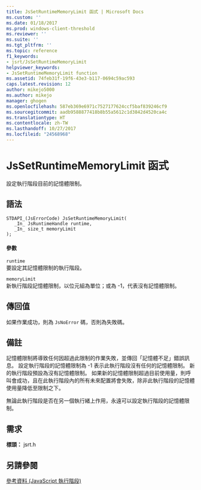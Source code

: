 ```yaml
---
title: JsSetRuntimeMemoryLimit 函式 | Microsoft Docs
ms.custom: ''
ms.date: 01/18/2017
ms.prod: windows-client-threshold
ms.reviewer: ''
ms.suite: ''
ms.tgt_pltfrm: ''
ms.topic: reference
f1_keywords:
- jsrt/JsSetRuntimeMemoryLimit
helpviewer_keywords:
- JsSetRuntimeMemoryLimit function
ms.assetid: 74feb31f-19f6-43e3-b117-0694c59ac593
caps.latest.revision: 12
author: mikejo5000
ms.author: mikejo
manager: ghogen
ms.openlocfilehash: 587eb369e6971c7527177624ccf5baf839246cf9
ms.sourcegitcommit: aadb9588877418b8b55a5612c1d3842d4520ca4c
ms.translationtype: HT
ms.contentlocale: zh-TW
ms.lasthandoff: 10/27/2017
ms.locfileid: "24568968"
---
```

# <a name="jssetruntimememorylimit-function"></a>JsSetRuntimeMemoryLimit 函式
設定執行階段目前的記憶體限制。  
  
## <a name="syntax"></a>語法  
  
```  
STDAPI_(JsErrorCode) JsSetRuntimeMemoryLimit(  
   _In_ JsRuntimeHandle runtime,  
   _In_ size_t memoryLimit  
);  
```  
  
#### <a name="parameters"></a>參數  
 `runtime`  
 要設定其記憶體限制的執行階段。  
  
 `memoryLimit`  
 新執行階段記憶體限制，以位元組為單位；或為 -1，代表沒有記憶體限制。  
  
## <a name="return-value"></a>傳回值  
 如果作業成功，則為 `JsNoError` 碼，否則為失敗碼。  
  
## <a name="remarks"></a>備註  
 記憶體限制將導致任何因超過此限制的作業失敗，並傳回「記憶體不足」錯誤訊息。 設定執行階段的記憶體限制為 -1 表示此執行階段沒有任何的記憶體限制。 新的執行階段預設為沒有記憶體限制。 如果新的記憶體限制超過目前使用量，則呼叫會成功，且在此執行階段內的所有未來配置將會失敗，除非此執行階段的記憶體使用量降低至限制之下。  
  
 無論此執行階段是否在另一個執行緒上作用，永遠可以設定執行階段的記憶體限制。  
  
## <a name="requirements"></a>需求  
 **標頭：** jsrt.h  
  
## <a name="see-also"></a>另請參閱  
 [參考資料 (JavaScript 執行階段)](../chakra-hosting/reference-javascript-runtime.md)
